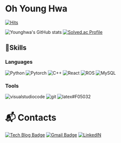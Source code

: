 # Oh Young Hwa 

[![Hits](https://hits.seeyoufarm.com/api/count/incr/badge.svg?url=https%3A%2F%2Fgithub.com%2Fmovie5&count_bg=%237EC9FF&title_bg=%23FF8F8F&icon=&icon_color=%23E7E7E7&title=hits&edge_flat=false)](https://hits.seeyoufarm.com)

![Younghwa's GitHub stats](https://github-readme-stats.vercel.app/api?username=movie5&show_icons=true&theme=buefy)
[![Solved.ac Profile](http://mazassumnida.wtf/api/v2/generate_badge?boj=movie5)](https://solved.ac/movie5)

## 💪Skills

### Languages
![Python](https://img.shields.io/badge/Python-3776AB.svg?&style=for-the-badge&logo=Python&logoColor=white)
![Pytorch](https://img.shields.io/badge/Pytorch-EE4C2C.svg?&style=for-the-badge&logo=Pytorch&logoColor=white)
![C++](https://img.shields.io/badge/C++-00599C.svg?&style=for-the-badge&logo=cplusplus&logoColor=white)
![React](https://img.shields.io/badge/react-61DAFB.svg?&style=for-the-badge&logo=react&logoColor=white)
![ROS](https://img.shields.io/badge/ros-22314E.svg?&style=for-the-badge&logo=ros&logoColor=white)
![MySQL](https://img.shields.io/badge/mysql-4479A1.svg?&style=for-the-badge&logo=mysql&logoColor=white)

### Tools
![visualstudiocode](https://img.shields.io/badge/visual%20studio%20code-007ACC.svg?&style=for-the-badge&logo=visualstudiocode&logoColor=white)
![git](https://img.shields.io/badge/git-F05032.svg?&style=for-the-badge&logo=git&logoColor=white)
![latex](https://img.shields.io/badge/LaTeX-008080.svg?&style=for-the-badge&logo=latex&logoColor=white)#F05032

# :mailbox_with_mail: Contacts
[![Tech Blog Badge](http://img.shields.io/badge/-Tech%20blog-black?style=flat-square&logo=github&link=https://movie5.tistory.com/)](https://movie5.tistory.com/)
[![Gmail Badge](https://img.shields.io/badge/Gmail-d14836?style=flat-square&logo=Gmail&logoColor=white&link=mailto:oyh5800@gmail.com)](mailto:kimsh1691@gmail.com)
[![LinkedIN](https://img.shields.io/badge/linkedin-0A66C2?style=flat-square&logo=linkedin&logoColor=white&link=www.linkedin.com/in/younghwa-oh-0961bb1a4)](www.linkedin.com/in/younghwa-oh-0961bb1a4)
